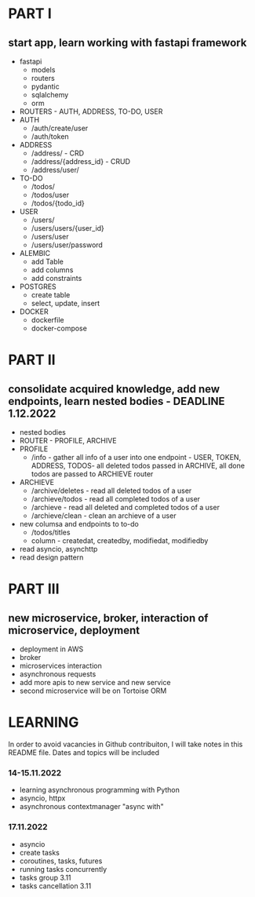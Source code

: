 # PART I 
## start app, learn working with fastapi framework
- fastapi 
  - models
  - routers
  - pydantic
  - sqlalchemy
  - orm 
- ROUTERS - AUTH, ADDRESS, TO-DO, USER
- AUTH
  - /auth/create/user
  - /auth/token
- ADDRESS
  - /address/ - CRD
  - /address/{address_id} - CRUD
  - /address/user/ 
- TO-DO
  - /todos/
  - /todos/user
  - /todos/{todo_id}
- USER
  - /users/
  - /users/users/{user_id}
  - /users/user
  - /users/user/password
- ALEMBIC
  - add Table 
  - add columns
  - add constraints
- POSTGRES
  - create table
  - select, update, insert
- DOCKER
  - dockerfile
  - docker-compose

# PART II
## consolidate acquired knowledge, add new endpoints, learn nested bodies - DEADLINE 1.12.2022
- nested bodies
- ROUTER - PROFILE, ARCHIVE
- PROFILE
  - /info - gather all info of a user into one endpoint - USER, TOKEN, ADDRESS, TODOS- all deleted todos passed in ARCHIVE, 
  all done todos are passed to ARCHIEVE router
- ARCHIEVE
  - /archive/deletes - read all deleted todos of a user
  - /archieve/todos - read all completed todos of a user
  - /archieve - read all deleted and completed todos of a user
  - /archieve/clean - clean an archieve of a user
- new columsa and endpoints to to-do
  - /todos/titles
  - column - createdat, createdby, modifiedat, modifiedby
- read asyncio, asynchttp
- read design pattern

# PART III 
## new microservice, broker, interaction of microservice, deployment
- deployment in AWS
- broker
- microservices interaction
- asynchronous requests
- add more apis to new service and new service
- second microservice will be on Tortoise ORM


# LEARNING

In order to avoid vacancies in Github contribuiton, I will take notes in 
this README file. Dates and topics will be included

### 14-15.11.2022

- learning asynchronous programming with Python
- asyncio, httpx
- asynchronous contextmanager "async with"

### 17.11.2022

- asyncio
- create tasks
- coroutines, tasks, futures
- running tasks concurrently
- tasks group 3.11
- tasks cancellation 3.11